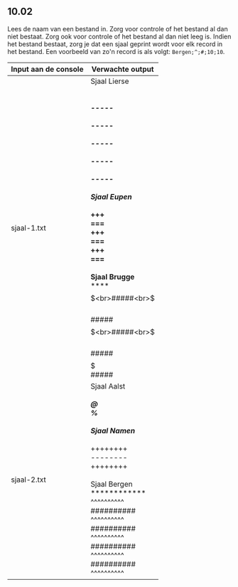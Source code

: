 ## 10.02
Lees de naam van een bestand in. Zorg voor controle of het bestand al dan niet bestaat. Zorg ook voor controle of het bestand al dan niet leeg is. Indien het bestand bestaat, zorg je dat een sjaal geprint wordt voor elk record in het bestand.
Een voorbeeld van zo'n record is als volgt: `Bergen;^;#;10;10`.

| Input aan de console | Verwachte output |
|----------------------|------------------|
| sjaal-1.txt | Sjaal Lierse<br>************<br>*****<br>-----<br>*****<br>-----<br>*****<br>-----<br>*****<br>-----<br>*****<br>-----<br><br>Sjaal Eupen<br>***********<br>+++<br>===<br>+++<br>===<br>+++<br>===<br><br>Sjaal Brugge<br>************<br>$$$$$<br>#####<br>$$$$$<br>#####<br>$$$$$<br>#####<br>$$$$$<br>#####<br>$$$$$<br>##### |
| sjaal-2.txt | Sjaal Aalst<br>***********<br>@<br>%<br><br>Sjaal Namen<br>***********<br>++++++++<br>--------<br>++++++++<br><br>Sjaal Bergen<br>************<br>^^^^^^^^^^<br>##########<br>^^^^^^^^^^<br>##########<br>^^^^^^^^^^<br>##########<br>^^^^^^^^^^<br>##########<br>^^^^^^^^^^ |